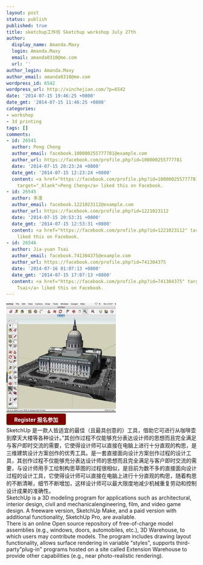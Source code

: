 ```yaml
---
layout: post
status: publish
published: true
title: sketchup工作坊 Sketchup workshop July 27th
author:
  display_name: Amanda.Maxy
  login: Amanda.Maxy
  email: amanda0310@me.com
  url: ''
author_login: Amanda.Maxy
author_email: amanda0310@me.com
wordpress_id: 6542
wordpress_url: http://xinchejian.com/?p=6542
date: '2014-07-15 19:46:25 +0800'
date_gmt: '2014-07-15 11:46:25 +0800'
categories:
- workshop
- 3d printing
tags: []
comments:
- id: 26541
  author: Peng Cheng
  author_email: facebook.100000255777781@example.com
  author_url: https://facebook.com/profile.php?id=100000255777781
  date: '2014-07-15 20:23:24 +0800'
  date_gmt: '2014-07-15 12:23:24 +0800'
  content: <a href="https://facebook.com/profile.php?id=100000255777781"
    target="_blank">Peng Cheng</a> liked this on Facebook.
- id: 26545
  author: 多澐
  author_email: facebook.1221023112@example.com
  author_url: https://facebook.com/profile.php?id=1221023112
  date: '2014-07-15 20:53:31 +0800'
  date_gmt: '2014-07-15 12:53:31 +0800'
  content: <a href="https://facebook.com/profile.php?id=1221023112" target="_blank">多澐</a>
    liked this on Facebook.
- id: 26546
  author: Jia-yuan Tsai
  author_email: facebook.741304375@example.com
  author_url: https://facebook.com/profile.php?id=741304375
  date: '2014-07-16 01:07:13 +0800'
  date_gmt: '2014-07-15 17:07:13 +0800'
  content: <a href="https://facebook.com/profile.php?id=741304375" target="_blank">Jia-yuan
    Tsai</a> liked this on Facebook.
---
```

<p><a href="/uploads/2014/07/google-sketchup-4.jpg"><img src="/uploads/2014/07/google-sketchup-4-290x290.jpg" alt="google-sketchup-4" width="290" height="290" class="aligncenter size-thumbnail wp-image-6543" /></a><br />
<a style="color: rgb(242, 255, 255); font-weight: 700; border: 1px solid rgb(74, 143, 50); border-top-left-radius: 4px; border-top-right-radius: 4px; border-bottom-right-radius: 4px; border-bottom-left-radius: 4px; cursor: pointer; display: inline-block; font-size: 14px; margin-bottom: 3px; overflow: visible; padding: 5px 20px 4px; text-decoration: none; background: rgb(128, 0, 0);" href="http://www.vasee.com/event/view.jsp?inid=ff80808146acac6f014739ca1cf44ff1" target="_blank" id="ied_button_show" alt="购买门票Google sketchup工作坊 Sketchup workshop " title="购买门票">Register 报名参加</a><br />
SketchUp 是一款人皆适宜的最佳（且最具创意的）工具，借助它可进行从咖啡壶到摩天大楼等各种设计。&rdquo;其创作过程不仅能够充分表达设计师的思想而且完全满足与客户即时交流的需要，它使得设计师可以直接在电脑上进行十分直观的构思，是三维建筑设计方案创作的优秀工具。是一套直接面向设计方案创作过程的设计工具，其创作过程不仅能够充分表达设计师的思想而且完全满足与客户即时交流的需要，与设计师用手工绘制构思草图的过程很相似，是目前为数不多的直接面向设计过程的设计工具，它使得设计师可以直接在电脑上进行十分直观的构思，随着构思的不断清晰，细节不断增加，这样设计师可以最大限度地减少机械重复劳动和控制设计成果的准确性。<br />
SketchUp is a 3D modeling program for applications such as architectural, interior design, civil and mechanicalengineering, film, and video game design. A freeware version, SketchUp Make, and a paid version with additional functionality, SketchUp Pro, are available.<br />
There is an online Open source repository of free-of-charge model assemblies (e.g., windows, doors, automobiles, etc.), 3D Warehouse, to which users may contribute models. The program includes drawing layout functionality, allows surface rendering in variable "styles", supports third-party"plug-in" programs hosted on a site called Extension Warehouse to provide other capabilities (e.g., near photo-realistic rendering).</p>
